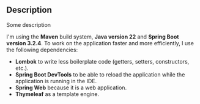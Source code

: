 ## Description

Some description

I'm using the **Maven** build system, **Java version 22** and **Spring Boot version 3.2.4**. To work on the application faster and more efficiently, I use the following dependencies:
 - **Lombok** to write less boilerplate code (getters, setters, constructors, etc.).
 - **Spring Boot DevTools** to be able to reload the application while the application is running in the IDE.
 - **Spring Web** because it is a web application.
 - **Thymeleaf** as a template engine.
